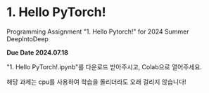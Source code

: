 # 1. Hello PyTorch!

Programming Assignment "1. Hello Pytorch!" for 2024 Summer DeepIntoDeep

**Due Date 2024.07.18**

"1. Hello PyTorch!.ipynb"를 다운로드 받아주시고, Colab으로 열어주세요.

해당 과제는 cpu를 사용하여 학습을 돌리더라도 오래 걸리지 않습니다!
